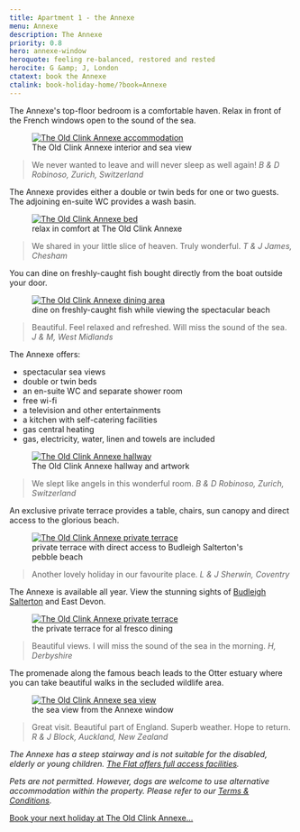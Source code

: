 ```yaml
---
title: Apartment 1 - the Annexe
menu: Annexe
description: The Annexe
priority: 0.8
hero: annexe-window
heroquote: feeling re-balanced, restored and rested
herocite: G &amp; J, London
ctatext: book the Annexe
ctalink: book-holiday-home/?book=Annexe
---
```


The Annexe's top-floor bedroom is a comfortable haven. Relax in front of the French windows open to the sound of the sea.

<figure>

  <a href="[root]images/annexe-bedroom-1.jpg" class="progressive replace">
    <img src="[root]images/preview/annexe-bedroom-1.jpg" alt="The Old Clink Annexe accommodation" class="preview" />
  </a>

  <figcaption>The Old Clink Annexe interior and sea view</figcaption>

</figure>

> We never wanted to leave and will never sleep as well again!
<cite>B &amp; D Robinoso, Zurich, Switzerland</cite>

The Annexe provides either a double or twin beds for one or two guests. The adjoining en-suite WC provides a wash basin.

<figure>

  <a href="[root]images/annexe-bed-1.jpg" class="progressive replace">
    <img src="[root]images/preview/annexe-bed-1.jpg" alt="The Old Clink Annexe bed" class="preview" />
  </a>

  <figcaption>relax in comfort at The Old Clink Annexe</figcaption>

</figure>

> We shared in your little slice of heaven. Truly wonderful.
<cite>T &amp; J James, Chesham</cite>

You can dine on freshly-caught fish bought directly from the boat outside your door.

<figure>

  <a href="[root]images/annexe-dining-1.jpg" class="progressive replace">
    <img src="[root]images/preview/annexe-dining-1.jpg" alt="The Old Clink Annexe dining area" class="preview" />
  </a>

  <figcaption>dine on freshly-caught fish while viewing the spectacular beach</figcaption>

</figure>

> Beautiful. Feel relaxed and refreshed. Will miss the sound of the sea.
<cite>J &amp; M, West Midlands</cite>

The Annexe offers:

* spectacular sea views
* double or twin beds
* an en-suite WC and separate shower room
* free wi-fi
* a television and other entertainments
* a kitchen with self-catering facilities
* gas central heating
* gas, electricity, water, linen and towels are included

<figure>

  <a href="[root]images/annexe-hall-1.jpg" class="progressive replace">
    <img src="[root]images/preview/annexe-hall-1.jpg" alt="The Old Clink Annexe hallway" class="preview" />
  </a>

  <figcaption>The Old Clink Annexe hallway and artwork</figcaption>

</figure>

> We slept like angels in this wonderful room.
<cite>B &amp; D Robinoso, Zurich, Switzerland</cite>

An exclusive private terrace provides a table, chairs, sun canopy and direct access to the glorious beach.

<figure>

  <a href="[root]images/annexe-terrace-2.jpg" class="progressive replace">
    <img src="[root]images/preview/annexe-terrace-2.jpg" alt="The Old Clink Annexe private terrace" class="preview" />
  </a>

  <figcaption>private terrace with direct access to Budleigh Salterton's pebble beach</figcaption>

</figure>

> Another lovely holiday in our favourite place.
<cite>L &amp; J Sherwin, Coventry</cite>

The Annexe is available all year. View the stunning sights of [Budleigh Salterton]([root]about-budleigh-salterton/) and East Devon.

<figure>

  <a href="[root]images/annexe-terrace-3.jpg" class="progressive replace">
    <img src="[root]images/preview/annexe-terrace-3.jpg" alt="The Old Clink Annexe private terrace" class="preview" />
  </a>

  <figcaption>the private terrace for al fresco dining</figcaption>

</figure>

> Beautiful views. I will miss the sound of the sea in the morning.
<cite>H, Derbyshire</cite>

The promenade along the famous beach leads to the Otter estuary where you can take beautiful walks in the secluded wildlife area.

<figure>

  <a href="[root]images/annexe-view-1.jpg" class="progressive replace">
    <img src="[root]images/preview/annexe-view-1.jpg" alt="The Old Clink Annexe sea view" class="preview" />
  </a>

  <figcaption>the sea view from the Annexe window</figcaption>

</figure>

> Great visit. Beautiful part of England. Superb weather. Hope to return.
<cite>R &amp; J Block, Auckland, New Zealand</cite>

_The Annexe has a steep stairway and is not suitable for the disabled, elderly or young children. [The Flat offers full access facilities]([root]apartment-2-flat/)._

_Pets are not permitted. However, dogs are welcome to use alternative accommodation within the property. Please refer to our [Terms &amp; Conditions]([root]book-holiday-home/terms/)._

[Book your next holiday at The Old Clink Annexe...]([root]book-holiday-home/?book=Annexe)
